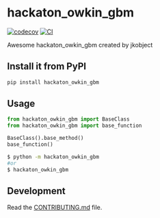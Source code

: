 # hackaton_owkin_gbm

[![codecov](https://codecov.io/gh/jkobject/hackaton_owkin_gbm/branch/main/graph/badge.svg?token=hackaton_owkin_gbm_token_here)](https://codecov.io/gh/jkobject/hackaton_owkin_gbm)
[![CI](https://github.com/jkobject/hackaton_owkin_gbm/actions/workflows/main.yml/badge.svg)](https://github.com/jkobject/hackaton_owkin_gbm/actions/workflows/main.yml)

Awesome hackaton_owkin_gbm created by jkobject

## Install it from PyPI

```bash
pip install hackaton_owkin_gbm
```

## Usage

```py
from hackaton_owkin_gbm import BaseClass
from hackaton_owkin_gbm import base_function

BaseClass().base_method()
base_function()
```

```bash
$ python -m hackaton_owkin_gbm
#or
$ hackaton_owkin_gbm
```

## Development

Read the [CONTRIBUTING.md](CONTRIBUTING.md) file.
